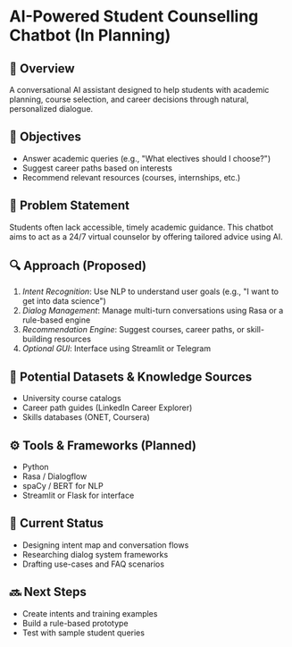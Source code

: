 # AI-Powered Student Counselling Chatbot (In Planning)

## 📌 Overview
A conversational AI assistant designed to help students with academic planning, course selection, and career decisions through natural, personalized dialogue.

## 🎯 Objectives
- Answer academic queries (e.g., "What electives should I choose?")
- Suggest career paths based on interests
- Recommend relevant resources (courses, internships, etc.)

## 🧠 Problem Statement
Students often lack accessible, timely academic guidance. This chatbot aims to act as a 24/7 virtual counselor by offering tailored advice using AI.

## 🔍 Approach (Proposed)
1. *Intent Recognition*: Use NLP to understand user goals (e.g., "I want to get into data science")
2. *Dialog Management*: Manage multi-turn conversations using Rasa or a rule-based engine
3. *Recommendation Engine*: Suggest courses, career paths, or skill-building resources
4. *Optional GUI*: Interface using Streamlit or Telegram

## 📂 Potential Datasets & Knowledge Sources
- University course catalogs
- Career path guides (LinkedIn Career Explorer)
- Skills databases (ONET, Coursera)

## ⚙ Tools & Frameworks (Planned)
- Python
- Rasa / Dialogflow
- spaCy / BERT for NLP
- Streamlit or Flask for interface

## 📅 Current Status
- Designing intent map and conversation flows
- Researching dialog system frameworks
- Drafting use-cases and FAQ scenarios

## 🔜 Next Steps
- Create intents and training examples
- Build a rule-based prototype
- Test with sample student queries
